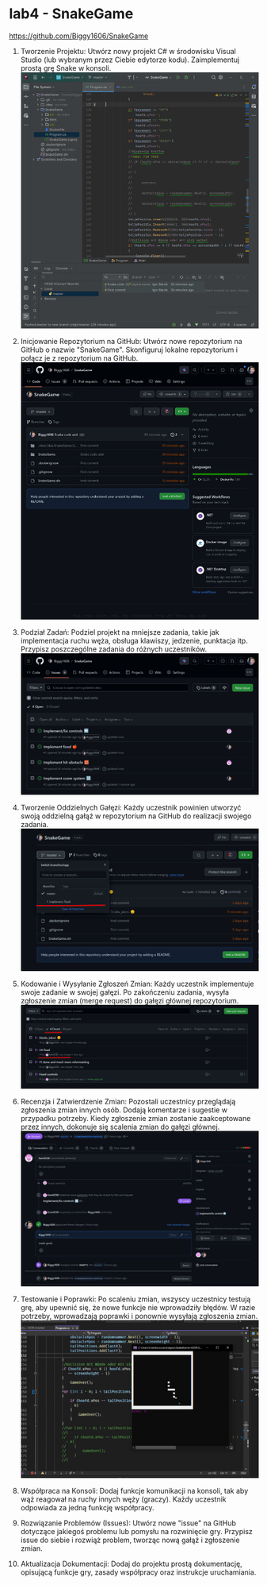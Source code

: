 # lab4 - SnakeGame

<https://github.com/Biggy1606/SnakeGame>

1. Tworzenie Projektu:
        Utwórz nowy projekt C# w środowisku Visual Studio (lub wybranym przez Ciebie edytorze kodu).
        Zaimplementuj prostą grę Snake w konsoli.
        ![Alt text](image.png)

2. Inicjowanie Repozytorium na GitHub:
        Utwórz nowe repozytorium na GitHub o nazwie "SnakeGame".
        Skonfiguruj lokalne repozytorium i połącz je z repozytorium na GitHub.
        ![Alt text](image-1.png)

3. Podział Zadań:
        Podziel projekt na mniejsze zadania, takie jak implementacja ruchu węża, obsługa klawiszy, jedzenie, punktacja itp.
        Przypisz poszczególne zadania do różnych uczestników.
        ![Alt text](image-2.png)

4. Tworzenie Oddzielnych Gałęzi:
        Każdy uczestnik powinien utworzyć swoją oddzielną gałąź w repozytorium na GitHub do realizacji swojego zadania.
        ![Alt text](image-3.png)

5. Kodowanie i Wysyłanie Zgłoszeń Zmian:
        Każdy uczestnik implementuje swoje zadanie w swojej gałęzi.
        Po zakończeniu zadania, wysyła zgłoszenie zmian (merge request) do gałęzi głównej repozytorium.
        ![Alt text](image-4.png)

6. Recenzja i Zatwierdzenie Zmian:
        Pozostali uczestnicy przeglądają zgłoszenia zmian innych osób.
        Dodają komentarze i sugestie w przypadku potrzeby.
        Kiedy zgłoszenie zmian zostanie zaakceptowane przez innych, dokonuje się scalenia zmian do gałęzi głównej.
        ![Alt text](image-5.png)
7. Testowanie i Poprawki:
        Po scaleniu zmian, wszyscy uczestnicy testują grę, aby upewnić się, że nowe funkcje nie wprowadziły błędów.
        W razie potrzeby, wprowadzają poprawki i ponownie wysyłają zgłoszenia zmian.
        ![Alt text](image-6.png)

8. Współpraca na Konsoli:
        Dodaj funkcje komunikacji na konsoli, tak aby wąż reagował na ruchy innych węży (graczy).
        Każdy uczestnik odpowiada za jedną funkcję współpracy.

9. Rozwiązanie Problemów (Issues):
        Utwórz nowe "issue" na GitHub dotyczące jakiegoś problemu lub pomysłu na rozwinięcie gry.
        Przypisz issue do siebie i rozwiąż problem, tworząc nową gałąź i zgłoszenie zmian.

10. Aktualizacja Dokumentacji:
        Dodaj do projektu prostą dokumentację, opisującą funkcje gry, zasady współpracy oraz instrukcje uruchamiania.
